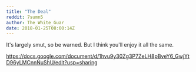 ```yaml
---
title: "The Deal"
reddit: 7sumn5
author: The_White_Guar
date: 2018-01-25T08:00:14Z
---
```


It's largely smut, so be warned. But I think you'll enjoy it all the same. 

https://docs.google.com/document/d/1hvu9y30Zg3P7ZeLH8pBveY6_GwjYtD96yLMCnnNuShU/edit?usp=sharing
